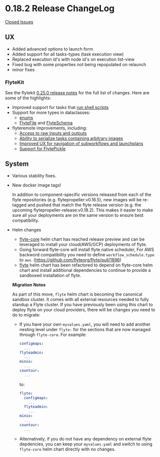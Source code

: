 # 0.18.2 Release ChangeLog

[Closed Issues](https://github.com/flyteorg/flyte/issues?q=is%3Aissue+milestone%3A0.18.2+is%3Aclosed)

## UX
* Added advanced options to launch form
* Added support for all tasks-types (task execution view)
* Replaced execution id's with node id's on execution list-view
* Fixed bug with some properties not being repopulated on relaunch
* minor fixes
 
### FlyteKit
See the flytekit [0.25.0 release notes](https://github.com/flyteorg/flytekit/releases/tag/v0.25.0) for the full list of changes. Here are some of the highlights:

* Improved support for tasks that [run shell scripts](https://github.com/flyteorg/flytekit/pull/747)
* Support for more types in dataclasses:
    * [enums](https://github.com/flyteorg/flytekit/pull/753)
    * [FlyteFile](https://github.com/flyteorg/flytekit/pull/725) and [FlyteSchema](https://github.com/flyteorg/flytekit/pull/722)
* flyteremote improvements, including:
    * [Access to raw inputs and outputs](https://github.com/flyteorg/flytekit/pull/675)
    * [Ability to serialize tasks containing arbitrary images](https://github.com/flyteorg/flytekit/pull/733)
    * [Improved UX for navigation of subworkflows and launchplans](https://github.com/flyteorg/flytekit/pull/751)
    * [Support for FlytePickle](https://github.com/flyteorg/flytekit/pull/764)

## System
* Various stability fixes.
* New docker image tags!

  In addition to component-specific versions released from each of the flyte repositories (e.g. flytepropeller:v0.16.5), new images will be re-tagged and pushed that match the flyte release version (e.g. the upcoming flytepropeller-release:v0.18.2). This makes it easier to make sure all your deployments are on the same version to ensure best compatibility.
* Helm changes
    * [flyte-core](https://artifacthub.io/packages/helm/flyte/flyte-core) helm chart has reached release preview and can be leveraged to install your cloud(AWS/GCP) deployments of flyte.
    * Going forward flyte-core will install flyte native scheduler, For AWS backword compatibility you need to define `workflow_schedule.type` to `aws`. (https://github.com/flyteorg/flyte/pull/1896)
    * [flyte](https://artifacthub.io/packages/helm/flyte/flyte) helm chart has been refactored to depend on flyte-core helm chart and install additional dependencies to continue to provide a sandboxed installation of flyte.

    **Migration Notes**
    
    As part of this move, ``flyte`` helm chart is becoming the canonical sandbox cluster. It comes with all external resources needed to fully standup a Flyte cluster. If you have previously been using this chart to deploy flyte on your cloud providers, there will be changes you need to do to migrate:
    * If you have your own ``myvalues.yaml``, you will need to add another nesting level under ``flyte:`` for the sections that are now managed through ``flyte-core``. For example:
      ```yaml
      configmaps:
        ...
      flyteadmin:
        ...
      minio:
        ...
      countour:
        ...
      ```
    
      to:
      ```yaml
      flyte:
        configmaps:
          ...
        flyteadmin:
          ...
      minio:
        ...
      countour:
        ...    
      ```
    * Alternatively, if you do not have any dependency on external flyte depdencies, you can keep your ``myvalues.yaml`` and switch to using ``flyte-core`` helm chart directly with no changes.
